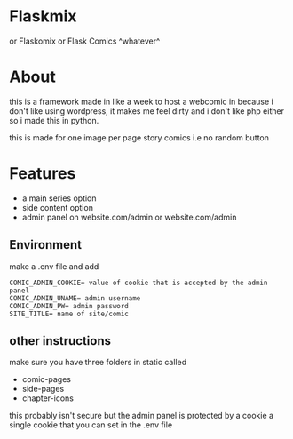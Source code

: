 # Flaskmix
or Flaskomix
or Flask Comics
^whatever^

# About
this is a framework made in like a week to host a webcomic in because i don't like using wordpress, it makes me feel dirty and i don't like php either so i made this in python.

this is made for one image per page story comics
i.e no random button 

# Features
- a main series option
- side content option
- admin panel on website.com/admin or website.com/admin


## Environment
make a .env file and add
```
COMIC_ADMIN_COOKIE= value of cookie that is accepted by the admin panel
COMIC_ADMIN_UNAME= admin username
COMIC_ADMIN_PW= admin password
SITE_TITLE= name of site/comic
```

## other instructions

make sure you have three folders in static called
- comic-pages
- side-pages
- chapter-icons

this probably isn't secure but the admin panel is protected by a cookie a single cookie that you can set in the .env file

